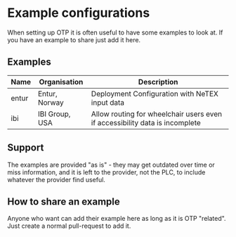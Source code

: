 # Example configurations

When setting up OTP it is often useful to have some examples to look at. If you have an example to
share just add it here.

## Examples

| Name  | Organisation   | Description                                                                 |
|-------|----------------|-----------------------------------------------------------------------------|
| entur | Entur, Norway  | Deployment Configuration with NeTEX input data                              |
| ibi   | IBI Group, USA | Allow routing for wheelchair users even if accessibility data is incomplete |

## Support

The examples are provided "as is" - they may get outdated over time or miss information, and it is
left to the provider, not the PLC, to include whatever the provider find useful.

## How to share an example

Anyone who want can add their example here as long as it is OTP "related". Just create a normal
pull-request to add it. 


